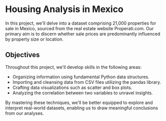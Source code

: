 # Housing Analysis in Mexico

In this project, we'll delve into a dataset comprising 21,000 properties for sale in Mexico, sourced from the real estate website Properati.com. Our primary aim is to discern whether sale prices are predominantly influenced by property size or location.

## Objectives

Throughout this project, we'll develop skills in the following areas:

- Organizing information using fundamental Python data structures.
- Importing and cleansing data from CSV files utilizing the pandas library.
- Crafting data visualizations such as scatter and box plots.
- Analyzing the correlation between two variables to unravel insights.

By mastering these techniques, we'll be better equipped to explore and interpret real-world datasets, enabling us to draw meaningful conclusions from our analyses.
